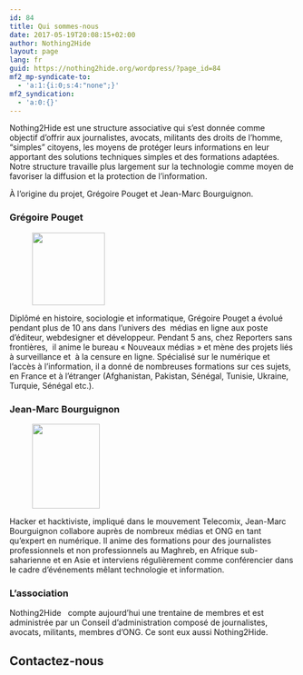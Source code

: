 ```yaml
---
id: 84
title: Qui sommes-nous
date: 2017-05-19T20:08:15+02:00
author: Nothing2Hide
layout: page
lang: fr
guid: https://nothing2hide.org/wordpress/?page_id=84
mf2_mp-syndicate-to:
  - 'a:1:{i:0;s:4:"none";}'
mf2_syndication:
  - 'a:0:{}'
---
```

Nothing2Hide est une structure associative qui s&rsquo;est donnée comme objectif d&rsquo;offrir aux journalistes, avocats, militants des droits de l&rsquo;homme, “simples” citoyens, les moyens de protéger leurs informations en leur apportant des solutions techniques simples et des formations adaptées. Notre structure travaille plus largement sur la technologie comme moyen de favoriser la diffusion et la protection de l&rsquo;information. 

<!--more-->

À l&rsquo;origine du projet, Grégoire Pouget et Jean-Marc Bourguignon.

### Grégoire Pouget

<div class="wp-block-image">
  <figure class="alignleft is-resized"><img src="https://nothing2hide.org/fr/wp-content/uploads/sites/3/2019/04/2b5a81e11aba0aea1d69678326e1b0f9.jpeg" alt="" class="wp-image-3460" width="128" height="128" srcset="https://nothing2hide.org/fr/wp-content/uploads/sites/3/2019/04/2b5a81e11aba0aea1d69678326e1b0f9.jpeg 200w, https://nothing2hide.org/fr/wp-content/uploads/sites/3/2019/04/2b5a81e11aba0aea1d69678326e1b0f9-150x150.jpeg 150w, https://nothing2hide.org/fr/wp-content/uploads/sites/3/2019/04/2b5a81e11aba0aea1d69678326e1b0f9-160x160.jpeg 160w, https://nothing2hide.org/fr/wp-content/uploads/sites/3/2019/04/2b5a81e11aba0aea1d69678326e1b0f9-100x100.jpeg 100w" sizes="(max-width: 128px) 100vw, 128px" /></figure>
</div>

Diplômé en histoire, sociologie et informatique, Grégoire Pouget a évolué pendant plus de 10 ans dans l&rsquo;univers des&nbsp; médias en ligne aux poste d&rsquo;éditeur, webdesigner et développeur. Pendant 5 ans, chez Reporters sans frontières,&nbsp; il anime le bureau « Nouveaux médias » et mène des projets liés à surveillance et&nbsp; à la censure en ligne. Spécialisé sur le numérique et&nbsp; l&rsquo;accès à l&rsquo;information, il a donné de nombreuses formations sur ces sujets, en France et à l&rsquo;étranger (Afghanistan, Pakistan, Sénégal, Tunisie, Ukraine, Turquie, Sénégal etc.).

### Jean-Marc Bourguignon

<div class="wp-block-image">
  <figure class="alignleft is-resized"><img src="https://nothing2hide.org/fr/wp-content/uploads/sites/3/2018/03/jmb.png" alt="" width="119" height="149" /></figure>
</div>

Hacker et hacktiviste, impliqué dans le mouvement Telecomix, Jean-Marc Bourguignon collabore auprès de nombreux médias et ONG en tant qu&rsquo;expert en numérique. Il anime des formations pour des journalistes professionnels et non professionnels au Maghreb, en Afrique sub-saharienne et en Asie et interviens régulièrement comme conférencier dans le cadre d&rsquo;événements mêlant technologie et information.

### L&rsquo;association

Nothing2Hide   compte aujourd&rsquo;hui une trentaine de membres et est administrée par un Conseil d&rsquo;administration composé de journalistes, avocats, militants, membres d’ONG. Ce sont eux aussi Nothing2Hide.

## Contactez-nous

<div role="form" class="wpcf7" id="wpcf7-f175-o4" lang="fr-FR" dir="ltr">
  <div class="screen-reader-response">
  </div>
</div>
